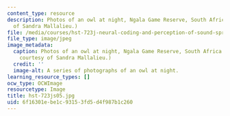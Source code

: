 ```yaml
---
content_type: resource
description: Photos of an owl at night, Ngala Game Reserve, South Africa. (Courtesy
  of Sandra Mallalieu.)
file: /media/courses/hst-723j-neural-coding-and-perception-of-sound-spring-2005/6f16301ebe1c93153fd5d4f987b1c260_hst-723js05.jpg
file_type: image/jpeg
image_metadata:
  caption: Photos of an owl at night, Ngala Game Reserve, South Africa. (Photograph
    courtesy of Sandra Mallalieu.)
  credit: ''
  image-alt: A series of photographs of an owl at night.
learning_resource_types: []
ocw_type: OCWImage
resourcetype: Image
title: hst-723js05.jpg
uid: 6f16301e-be1c-9315-3fd5-d4f987b1c260
---
```

